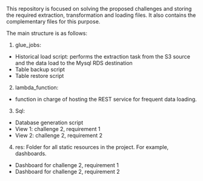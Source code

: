 This repository is focused on solving the proposed challenges and storing the required extraction, transformation and loading files. It also contains the complementary files for this purpose.

The main structure is as follows:
1. glue_jobs:
  - Historical load script: performs the extraction task from the S3 source and the data load to the Mysql RDS destination
  - Table backup script
  - Table restore script

2. lambda_function:
  - function in charge of hosting the REST service for frequent data loading.

3. Sql:
  - Database generation script
  - View 1: challenge 2, requirement 1
  - View 2: challenge 2, requirement 2

4. res: Folder for all static resources in the project. For example, dashboards.
  - Dashboard for challenge 2, requirement 1
  - Dashboard for challenge 2, requirement 2

